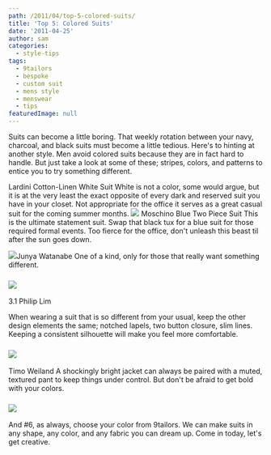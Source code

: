 ```yaml
---
path: /2011/04/top-5-colored-suits/
title: 'Top 5: Colored Suits'
date: '2011-04-25'
author: sam
categories:
  - style-tips
tags:
  - 9tailors
  - bespoke
  - custom suit
  - mens style
  - menswear
  - tips
featuredImage: null
---
```

Suits can become a little boring. That weekly rotation between your navy, charcoal, and black suits must become a little tedious. Here's to hinting at another style. Men avoid colored suits because they are in fact hard to handle. But just take a look at some of these; stripes, colors, and patterns to entice you to try something different.

Lardini Cotton-Linen White Suit
White is not a color, some would argue, but it is at the very least the exact opposite of every dark and reserved suit you have in your closet. Not appropriate for the office it serves as a great casual suit for the coming summer months.
[![](http://2.bp.blogspot.com/-PGRaL8TAfnY/TbWRNJKqmWI/AAAAAAAAAPY/IbKElEkhPjk/s320/Lardini-Cotton-Linen-White-Suit.jpg)](http://2.bp.blogspot.com/-PGRaL8TAfnY/TbWRNJKqmWI/AAAAAAAAAPY/IbKElEkhPjk/s1600/Lardini-Cotton-Linen-White-Suit.jpg)
Moschino Blue Two Piece Suit
This is the ultimate statement suit. Swap that black tux for a blue suit for those required formal events. Too fierce for the office, don't unleash this beast til after the sun goes down.

[![](http://4.bp.blogspot.com/-ITKXUDJMj6Y/TbWVTvXeuRI/AAAAAAAAAPw/Smq6YntMaYM/s320/Moschino-Blue-Two-Piece-Suit-2.jpg)](http://4.bp.blogspot.com/-ITKXUDJMj6Y/TbWVTvXeuRI/AAAAAAAAAPw/Smq6YntMaYM/s1600/Moschino-Blue-Two-Piece-Suit-2.jpg)Junya Watanabe
One of a kind, only for those that really want something different.

### [![](http://1.bp.blogspot.com/-fMMlZpqDpXQ/TbWWZ5wO3qI/AAAAAAAAAP4/ruWM-ktVhEI/s320/00240m.jpg)](http://1.bp.blogspot.com/-fMMlZpqDpXQ/TbWWZ5wO3qI/AAAAAAAAAP4/ruWM-ktVhEI/s1600/00240m.jpg)

3.1 Philip Lim

When wearing a suit that is so different from your usual, keep the other design elements the same; notched lapels, two button closure, slim lines. Keeping a consistent silhouette will make you feel more comfortable.

### [![](http://3.bp.blogspot.com/-F-VESQ0jQTo/TbWW9P7rtPI/AAAAAAAAAQA/6lTKGbahlCo/s320/00130m.jpg)](http://3.bp.blogspot.com/-F-VESQ0jQTo/TbWW9P7rtPI/AAAAAAAAAQA/6lTKGbahlCo/s1600/00130m.jpg)

Timo Weiland
A shockingly bright jacket can always be paired with a muted, textured pant to keep things under control. But don't be afraid to get bold with your colors. 

### [![](http://3.bp.blogspot.com/-COnTM4EqiXg/TbWXhFk7jAI/AAAAAAAAAQI/C23q6IfJaUc/s320/00180m.jpg)](http://3.bp.blogspot.com/-COnTM4EqiXg/TbWXhFk7jAI/AAAAAAAAAQI/C23q6IfJaUc/s1600/00180m.jpg)

And #6, as always, choose your color from 9tailors. We can make suits in any shape, any color, and any fabric you can dream up. Come in today, let's get creative.